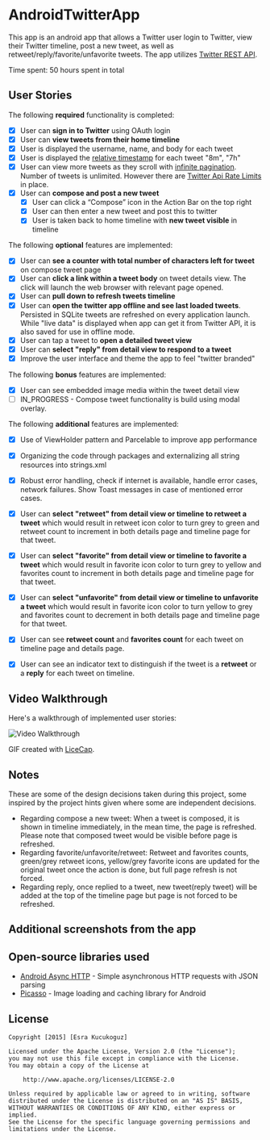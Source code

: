 # AndroidTwitterApp
This app is an android app that allows a Twitter user login to Twitter, view their Twitter timeline, post a new tweet, as well as retweet/reply/favorite/unfavorite tweets. The app utilizes [Twitter REST API](https://dev.twitter.com/rest/public).

Time spent: 50 hours spent in total

## User Stories

The following **required** functionality is completed:

* [x]	User can **sign in to Twitter** using OAuth login
* [x]	User can **view tweets from their home timeline**
  * [x] User is displayed the username, name, and body for each tweet
  * [x] User is displayed the [relative timestamp](https://gist.github.com/nesquena/f786232f5ef72f6e10a7) for each tweet "8m", "7h"
  * [x] User can view more tweets as they scroll with [infinite pagination](http://guides.codepath.com/android/Endless-Scrolling-with-AdapterViews). Number of tweets is unlimited.
    However there are [Twitter Api Rate Limits](https://dev.twitter.com/rest/public/rate-limiting) in place.
* [x] User can **compose and post a new tweet**
  * [x] User can click a “Compose” icon in the Action Bar on the top right
  * [x] User can then enter a new tweet and post this to twitter
  * [x] User is taken back to home timeline with **new tweet visible** in timeline

The following **optional** features are implemented:

* [x] User can **see a counter with total number of characters left for tweet** on compose tweet page
* [x] User can **click a link within a tweet body** on tweet details view. The click will launch the web browser with relevant page opened.
* [x] User can **pull down to refresh tweets timeline**
* [x] User can **open the twitter app offline and see last loaded tweets**. Persisted in SQLite tweets are refreshed on every application launch. While "live data" is displayed when app can get it from Twitter API, it is also saved for use in offline mode.
* [x] User can tap a tweet to **open a detailed tweet view**
* [x] User can **select "reply" from detail view to respond to a tweet**
* [x] Improve the user interface and theme the app to feel "twitter branded"

The following **bonus** features are implemented:

* [x] User can see embedded image media within the tweet detail view
* [ ] IN_PROGRESS - Compose tweet functionality is build using modal overlay.

The following **additional** features are implemented:

* [x] Use of ViewHolder pattern and Parcelable to improve app performance
* [x] Organizing the code through packages and externalizing all string resources into strings.xml
* [x] Robust error handling, check if internet is available, handle error cases, network failures. Show Toast messages in case of mentioned error cases.
* [x] User can **select "retweet" from detail view or timeline to retweet a tweet** which would result in retweet icon color to turn grey to green and retweet count to increment in both details page and timeline page for that tweet.
* [x] User can **select "favorite" from detail view or timeline to favorite a tweet** which would result in favorite icon color to turn grey to yellow and favorites count to increment in both details page and timeline page for that tweet.
* [x] User can **select "unfavorite" from detail view or timeline to unfavorite a tweet** which would result in favorite icon color to turn yellow to grey and favorites count to decrement in both details page and timeline page for that tweet.
* [x] User can see **retweet count** and **favorites count** for each tweet on timeline page and details page.
* [x] User can see an indicator text to distinguish if the tweet is a **retweet** or a **reply** for each tweet on timeline.


## Video Walkthrough 

Here's a walkthrough of implemented user stories:

<img src='http://i.imgur.com/link/to/your/gif/file.gif' title='Video Walkthrough' width='' alt='Video Walkthrough' />

GIF created with [LiceCap](http://www.cockos.com/licecap/).

## Notes

These are some of the design decisions taken during this project, some inspired by the project hints given where some are independent decisions.

* Regarding compose a new tweet: When a tweet is composed, it is shown in timeline immediately, in the mean time, the page is refreshed. Please note that composed tweet would be visible before page is refreshed.
* Regarding favorite/unfavorite/retweet: Retweet and favorites counts, green/grey retweet icons, yellow/grey favorite icons are updated for the original tweet once the action is done, but full page refresh is not forced.
* Regarding reply, once replied to a tweet, new tweet(reply tweet) will be added at the top of the timeline page but page is not forced to be refreshed.


## Additional screenshots from the app

## Open-source libraries used

- [Android Async HTTP](https://github.com/loopj/android-async-http) - Simple asynchronous HTTP requests with JSON parsing
- [Picasso](http://square.github.io/picasso/) - Image loading and caching library for Android

## License

    Copyright [2015] [Esra Kucukoguz]

    Licensed under the Apache License, Version 2.0 (the "License");
    you may not use this file except in compliance with the License.
    You may obtain a copy of the License at

        http://www.apache.org/licenses/LICENSE-2.0

    Unless required by applicable law or agreed to in writing, software
    distributed under the License is distributed on an "AS IS" BASIS,
    WITHOUT WARRANTIES OR CONDITIONS OF ANY KIND, either express or implied.
    See the License for the specific language governing permissions and
    limitations under the License.
